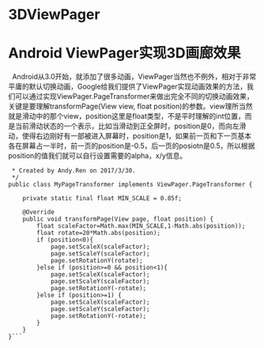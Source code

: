 # 3DViewPager
# Android ViewPager实现3D画廊效果
 
 Android从3.0开始，就添加了很多动画，ViewPager当然也不例外，相对于非常平庸的默认切换动画，Google给我们提供了ViewPager实现动画效果的方法，我们可以通过实现ViewPager.PageTransformer来做出完全不同的切换动画效果，关键是要理解transformPage(View view, float position)的参数。view理所当然就是滑动中的那个view，position这里是float类型，不是平时理解的int位置，而是当前滑动状态的一个表示，比如当滑动到正全屏时，position是0，而向左滑动，使得右边刚好有一部被进入屏幕时，position是1，如果前一页和下一页基本各在屏幕占一半时，前一页的position是-0.5，后一页的posiotn是0.5，所以根据position的值我们就可以自行设置需要的alpha，x/y信息。
 
```/**
 * Created by Andy.Ren on 2017/3/30.
 */
public class MyPageTransformer implements ViewPager.PageTransformer {

    private static final float MIN_SCALE = 0.85f;

    @Override
    public void transformPage(View page, float position) {
        float scaleFactor=Math.max(MIN_SCALE,1-Math.abs(position));
        float rotate=20*Math.abs(position);
        if (position<0){
            page.setScaleX(scaleFactor);
            page.setScaleY(scaleFactor);
            page.setRotationY(rotate);
        }else if (position>=0 && position<1){
            page.setScaleX(scaleFactor);
            page.setScaleY(scaleFactor);
            page.setRotationY(-rotate);
        }else if (position>=1) {
            page.setScaleX(scaleFactor);
            page.setScaleY(scaleFactor);
            page.setRotationY(-rotate);
        }
    }
}```
